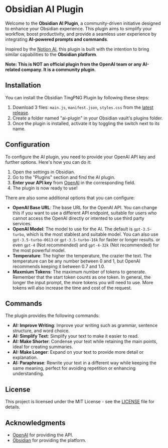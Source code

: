 # Obsidian AI Plugin

Welcome to the **Obsidian AI Plugin**, a community-driven initiative designed to enhance your Obsidian experience. This plugin aims to simplify your workflow, boost productivity, and provide a seamless user experience by integrating **AI-powered prompts and commands**.

Inspired by the [Notion AI](https://www.notion.so/product/ai), this plugin is built with the intention to bring similar capabilities to the **Obsidian platform**.

**Note: This is NOT an official plugin from the OpenAI team or any AI-related company. It is a community plugin.**

## Installation

You can install the Obsidian TingPNG Plugin by following these steps:

1. Download 3 files: `main.js`, `manifest.json`, `styles.css` from the [latest release](https://github.com/ckt1031/obsidian-ai-plugin/releases/latest).
2. Create a folder named "ai-plugin" in your Obsidian vault's plugins folder.
3. Once the plugin is installed, activate it by toggling the switch next to its name.

## Configuration

To configure the AI plugin, you need to provide your OpenAI API key and further options. Here's how you can do it:

1. Open the settings in Obsidian.
2. Go to the "Plugins" section and find the AI plugin.
3. **Enter your API key** from [OpenAI](https://beta.openai.com/account/api-keys) in the corresponding field.
4. The plugin is now ready to use!

There are also some additional options that you can configure:

- **OpenAI Base URL**: The base URL for the OpenAI API. You can change this if you want to use a different API endpoint, suitable for users who cannot access the OpenAI directly or intented to use third party services.
- **OpenAI Model**: The model to use for the AI. The default is `gpt-3.5-turbo`, which is the most stablest and suitable model. You can also use `gpt-3.5-turbo-0613` or `gpt-3.5-turbo-16k` for faster  or longer results. or even `gpt-4` (Not recommended) and `gpt-4-32k`  (Not recommended) for the most powerful model.
- **Temperature**: The higher the temperature, the crazier the text. The temperature can be any number between 0 and 1, but OpenAI recommends keeping it between 0.7 and 1.0.
- **Maxmium Tokens**: The maximum number of tokens to generate. Remember that the start token counts as one token. In general, the longer the input prompt, the more tokens you will need to use. More tokens will also increase the time and cost of the request.

## Commands

The plugin provides the following commands:

- **AI: Improve Writing**: Improve your writing such as grammar, sentence structure, and word choice.
- **AI: Simplify Text**: Simplify your text to make it easier to read.
- **AI: Make Shorter**: Condense your text while retaining the main points, ideal for creating summaries.
- **AI: Make Longer**: Expand on your text to provide more detail or explanation.
- **AI: Paraphrase**: Rewrite your text in a different way while keeping the same meaning, perfect for avoiding repetition or enhancing understanding.

## License

This project is licensed under the MIT License - see the [LICENSE](LICENSE) file for details.

## Acknowledgments

- [OpenAI](https://openai.com/) for providing the API.
- [Obsidian](https://obsidian.md/) for providing the platform.
